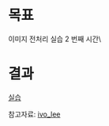 # 목표
이미지 전처리 실습 2 번째 시간\


# 결과
[실습](https://drive.google.com/file/d/1PKPPJ36dOAGQNI6cedtBA9wsGvV7n7Qq/view?usp=sharing)


참고자료:
[ivo_lee](https://ivo-lee.tistory.com/91)

